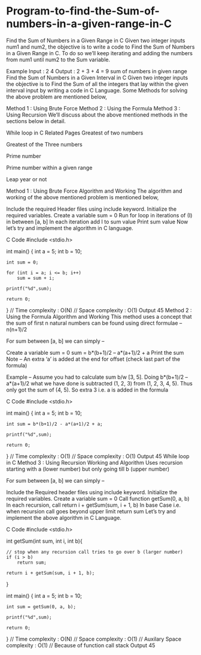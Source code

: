 # Program-to-find-the-Sum-of-numbers-in-a-given-range-in-C

Find the Sum of Numbers in a Given Range in C
Given two integer inputs num1 and num2, the objective is to write a code to Find the Sum of Numbers in a Given Range in C. To do so we’ll keep iterating and adding the numbers from num1 until num2 to the Sum variable.

Example
Input : 2 4
Output : 2 + 3 + 4 = 9
sum of numbers in given range
Find the Sum of Numbers in a Given Interval in C
Given two integer inputs the objective is to Find the Sum of all the integers that lay within the given interval input by writing a code in C Language. Some Methods for solving the above problem are mentioned below,

Method 1 : Using Brute Force
Method 2 : Using the Formula
Method 3 : Using Recursion
We’ll discuss about the above mentioned methods in the sections below in detail.

While loop in C
Related Pages
Greatest of two numbers

Greatest of the Three numbers

Prime number

Prime number within a given range

Leap year or not

Method 1 : Using Brute Force
Algorithm and Working
The algorithm and working of the above mentioned problem is mentioned below,

Include the required Header files using include keyword.
Initialize the required variables.
Create a variable sum = 0
Run for loop in iterations of (I) in between [a, b]
In each iteration add I to sum value
Print sum value
Now let’s try and implement the algorithm in C language.

C Code
#include <stdio.h>

int main()
{
    int a = 5;
    int b = 10;
    
    int sum = 0;
    
    for (int i = a; i <= b; i++)
        sum = sum + i;
    
    printf("%d",sum);
    
    return 0;
}
// Time complexity : O(N)
// Space complexity : O(1)
Output
45
Method 2 : Using the Formula
Algorithm and Working
This method uses a concept that the sum of first n natural numbers can be found using direct formulae – n(n+1)/2

For sum between [a, b] we can simply –

Create a variable sum = 0
sum = b*(b+1)/2 – a*(a+1)/2 + a
Print the sum
Note – An extra ‘a’ is added at the end for offset (check last part of the formula)

Example – Assume you had to calculate sum b/w [3, 5]. Doing b*(b+1)/2 – a*(a+1)/2 what we have done is subtracted (1, 2, 3) from (1, 2, 3, 4, 5). Thus only got the sum of (4, 5). So extra 3 i.e. a is added in the formula

C Code
#include <stdio.h>

int main()
{
    int a = 5;
    int b = 10;
    
    int sum = b*(b+1)/2 - a*(a+1)/2 + a;
    
    printf("%d",sum);
    
    return 0;
}
// Time complexity : O(1)
// Space complexity : O(1)
Output
45
While loop in C
Method 3 : Using Recursion
Working and Algorithm
Uses recursion starting with a (lower number) but only going till b (upper number)

For sum between [a, b] we can simply –

Include the Required header files using include keyword.
Initialize the required variables.
Create a variable sum = 0
Call function getSum(0, a, b)
In each recursion, call return i + getSum(sum, i + 1, b)
In base Case i.e. when recursion call goes beyond upper limit return sum
Let’s try and implement the above algorithm in C Language.

C Code
#include <stdio.h>

int getSum(int sum, int i, int b){
        
    // stop when any recursion call tries to go over b (larger number)
    if (i > b)
        return sum;

    return i + getSum(sum, i + 1, b);
}

int main()
{
    int a = 5;
    int b = 10;
    
    int sum = getSum(0, a, b);
    
    printf("%d",sum);
    
    return 0;
}
// Time complexity : O(N)
// Space complexity : O(1)
// Auxilary Space complexity : O(1)
// Because of function call stack
Output
45
